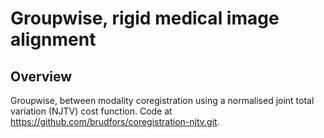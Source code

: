 # Groupwise, rigid medical image alignment

## Overview
Groupwise, between modality coregistration using a normalised joint total variation (NJTV) cost function. Code at https://github.com/brudfors/coregistration-njtv.git.
